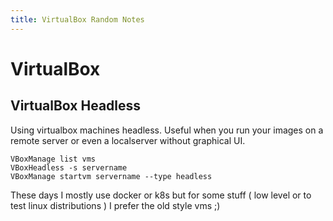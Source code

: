 ```yaml
---
title: VirtualBox Random Notes
---
```

# VirtualBox 

## VirtualBox Headless

Using virtualbox machines headless. Useful when you run your 
images on a remote server or even a localserver without graphical UI.

```shell
VBoxManage list vms 
VBoxHeadless -s servername 
VBoxManage startvm servername --type headless
```

These days I mostly use docker or k8s but for some stuff ( low level or 
to test linux distributions ) I prefer the old style vms ;)
